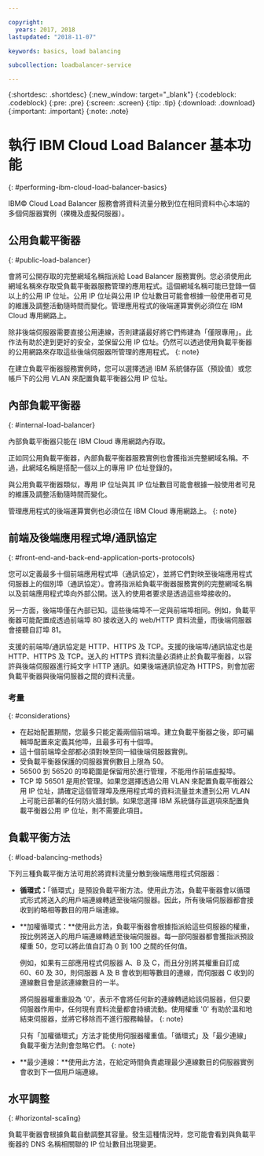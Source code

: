 ```yaml
---

copyright:
  years: 2017, 2018
lastupdated: "2018-11-07"

keywords: basics, load balancing

subcollection: loadbalancer-service

---
```


{:shortdesc: .shortdesc}
{:new_window: target="_blank"}
{:codeblock: .codeblock}
{:pre: .pre}
{:screen: .screen}
{:tip: .tip}
{:download: .download}
{:important: .important}
{:note: .note}

# 執行 IBM Cloud Load Balancer 基本功能
{: #performing-ibm-cloud-load-balancer-basics}

IBM© Cloud Load Balancer 服務會將資料流量分散到位在相同資料中心本端的多個伺服器實例（裸機及虛擬伺服器）。

## 公用負載平衡器
{: #public-load-balancer}

會將可公開存取的完整網域名稱指派給 Load Balancer 服務實例。您必須使用此網域名稱來存取受負載平衡器服務管理的應用程式。這個網域名稱可能已登錄一個以上的公用 IP 位址。公用 IP 位址與公用 IP 位址數目可能會根據一般使用者可見的維護及調整活動隨時間而變化。管理應用程式的後端運算實例必須位在 IBM Cloud 專用網路上。

除非後端伺服器需要直接公用連線，否則建議最好將它們佈建為「僅限專用」。此作法有助於達到更好的安全，並保留公用 IP 位址。仍然可以透過使用負載平衡器的公用網路來存取這些後端伺服器所管理的應用程式。
{: note}  

在建立負載平衡器服務實例時，您可以選擇透過 IBM 系統儲存區（預設值）或您帳戶下的公用 VLAN 來配置負載平衡器公用 IP 位址。

## 內部負載平衡器
{: #internal-load-balancer}

內部負載平衡器只能在 IBM Cloud 專用網路內存取。

正如同公用負載平衡器，內部負載平衡器服務實例也會獲指派完整網域名稱。不過，此網域名稱是搭配一個以上的專用 IP 位址登錄的。

與公用負載平衡器類似，專用 IP 位址與其 IP 位址數目可能會根據一般使用者可見的維護及調整活動隨時間而變化。

管理應用程式的後端運算實例也必須位在 IBM Cloud 專用網路上。
{: note}

## 前端及後端應用程式埠/通訊協定
{: #front-end-and-back-end-application-ports-protocols}

您可以定義最多十個前端應用程式埠（通訊協定），並將它們對映至後端應用程式伺服器上的個別埠（通訊協定）。會將指派給負載平衡器服務實例的完整網域名稱以及前端應用程式埠向外部公開。送入的使用者要求是透過這些埠接收的。

另一方面，後端埠僅在內部已知。這些後端埠不一定與前端埠相同。例如，負載平衡器可能配置成透過前端埠 80 接收送入的 web/HTTP 資料流量，而後端伺服器會接聽自訂埠 81。

支援的前端埠/通訊協定是 HTTP、HTTPS 及 TCP。支援的後端埠/通訊協定也是 HTTP、HTTPS 及 TCP。送入的 HTTPS 資料流量必須終止於負載平衡器，以容許與後端伺服器進行純文字 HTTP 通訊。如果後端通訊協定為 HTTPS，則會加密負載平衡器與後端伺服器之間的資料流量。

### 考量
{: #considerations}

* 在起始配置期間，您最多只能定義兩個前端埠。建立負載平衡器之後，即可編輯埠配置來定義其他埠，且最多可有十個埠。
* 這十個前端埠全部都必須對映至同一組後端伺服器實例。
* 受負載平衡器保護的伺服器實例數目上限為 50。
* 56500 到 56520 的埠範圍是保留用於進行管理，不能用作前端虛擬埠。
* TCP 埠 56501 是用於管理。如果您選擇透過公用 VLAN 來配置負載平衡器公用 IP 位址，請確定這個管理埠及應用程式埠的資料流量並未遭到公用 VLAN 上可能已部署的任何防火牆封鎖。如果您選擇 IBM 系統儲存區選項來配置負載平衡器公用 IP 位址，則不需要此項目。

## 負載平衡方法
{: #load-balancing-methods}

下列三種負載平衡方法可用於將資料流量分散到後端應用程式伺服器：

* **循環式：**「循環式」是預設負載平衡方法。使用此方法，負載平衡器會以循環式形式將送入的用戶端連線轉遞至後端伺服器。因此，所有後端伺服器都會接收到約略相等數目的用戶端連線。

* **加權循環式：**使用此方法，負載平衡器會根據指派給這些伺服器的權重，按比例將送入的用戶端連線轉遞至後端伺服器。每一部伺服器都會獲指派預設權重 50，您可以將此值自訂為 0 到 100 之間的任何值。

	例如，如果有三部應用程式伺服器 A、B 及 C，而且分別將其權重自訂成 60、60 及 30，則伺服器 A 及 B 會收到相等數目的連線，而伺服器 C 收到的連線數目會是該連線數目的一半。


	將伺服器權重重設為 '0'，表示不會將任何新的連線轉遞給該伺服器，但只要伺服器作用中，任何現有資料流量都會持續流動。使用權重 '0' 有助於溫和地結束伺服器，並將它移除而不進行服務輪替。
	{: note}

	只有「加權循環式」方法才能使用伺服器權重值。「循環式」及「最少連線」負載平衡方法則會忽略它們。
	{: note}

* **最少連線：**使用此方法，在給定時間負責處理最少連線數目的伺服器實例會收到下一個用戶端連線。

## 水平調整
{: #horizontal-scaling}

負載平衡器會根據負載自動調整其容量。發生這種情況時，您可能會看到與負載平衡器的 DNS 名稱相關聯的 IP 位址數目出現變更。
